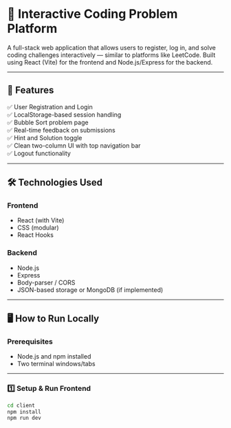 # 🧠 Interactive Coding Problem Platform

A full-stack web application that allows users to register, log in, and solve coding challenges interactively — similar to platforms like LeetCode. Built using React (Vite) for the frontend and Node.js/Express for the backend.

---
## 🚀 Features

✅ User Registration and Login  
✅ LocalStorage-based session handling  
✅ Bubble Sort problem page  
✅ Real-time feedback on submissions  
✅ Hint and Solution toggle  
✅ Clean two-column UI with top navigation bar  
✅ Logout functionality

---

## 🛠️ Technologies Used

### Frontend
- React (with Vite)
- CSS (modular)
- React Hooks

### Backend
- Node.js
- Express
- Body-parser / CORS
- JSON-based storage or MongoDB (if implemented)

---

## 🖥️ How to Run Locally

### Prerequisites
- Node.js and npm installed
- Two terminal windows/tabs

---

### 1️⃣ Setup & Run Frontend

```bash
cd client
npm install
npm run dev


